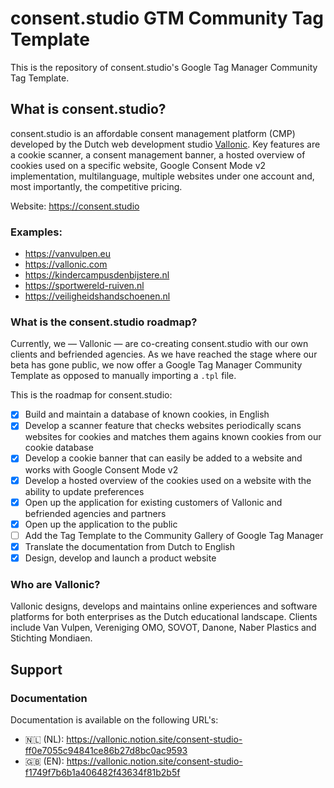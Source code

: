 # consent.studio GTM Community Tag Template
This is the repository of consent.studio's Google Tag Manager Community Tag Template.

## What is consent.studio?
consent.studio is an affordable consent management platform (CMP) developed by the Dutch web development studio [Vallonic](https://vallonic.com). Key features are a cookie scanner, a consent management banner, a hosted overview of cookies used on a specific website, Google Consent Mode v2 implementation, multilanguage, multiple websites under one account and, most importantly, the competitive pricing.

Website: https://consent.studio

### Examples:
* https://vanvulpen.eu
* https://vallonic.com
* https://kindercampusdenbijstere.nl
* https://sportwereld-ruiven.nl
* https://veiligheidshandschoenen.nl

### What is the consent.studio roadmap?
Currently, we — Vallonic — are co-creating consent.studio with our own clients and befriended agencies. As we have reached the stage where our beta has gone public, we now offer a Google Tag Manager Community Template as opposed to manually importing a `.tpl` file.

This is the roadmap for consent.studio:

- [x] Build and maintain a database of known cookies, in English
- [x] Develop a scanner feature that checks websites periodically scans websites for cookies and matches them agains known cookies from our cookie database
- [x] Develop a cookie banner that can easily be added to a website and works with Google Consent Mode v2
- [x] Develop a hosted overview of the cookies used on a website with the ability to update preferences
- [x] Open up the application for existing customers of Vallonic and befriended agencies and partners
- [x] Open up the application to the public
- [ ] Add the Tag Template to the Community Gallery of Google Tag Manager
- [x] Translate the documentation from Dutch to English
- [x] Design, develop and launch a product website

### Who are Vallonic?
Vallonic designs, develops and maintains online experiences and software platforms for both enterprises as the Dutch educational landscape.
Clients include Van Vulpen, Vereniging OMO, SOVOT, Danone, Naber Plastics and Stichting Mondiaen.

## Support
### Documentation
Documentation is available on the following URL's:
* 🇳🇱 (NL): https://vallonic.notion.site/consent-studio-ff0e7055c94841ce86b27d8bc0ac9593
* 🇬🇧 (EN): https://vallonic.notion.site/consent-studio-f1749f7b6b1a406482f43634f81b2b5f
